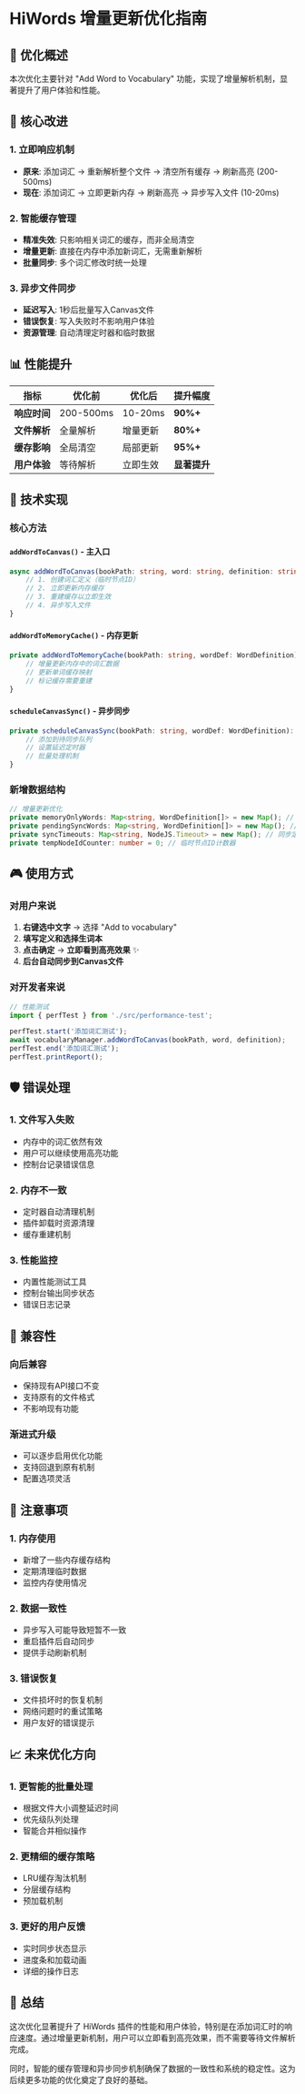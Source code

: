 # HiWords 增量更新优化指南

## 🎯 优化概述

本次优化主要针对 "Add Word to Vocabulary" 功能，实现了增量解析机制，显著提升了用户体验和性能。

## 🚀 核心改进

### 1. **立即响应机制**
- **原来**: 添加词汇 → 重新解析整个文件 → 清空所有缓存 → 刷新高亮 (200-500ms)
- **现在**: 添加词汇 → 立即更新内存 → 刷新高亮 → 异步写入文件 (10-20ms)

### 2. **智能缓存管理**
- **精准失效**: 只影响相关词汇的缓存，而非全局清空
- **增量更新**: 直接在内存中添加新词汇，无需重新解析
- **批量同步**: 多个词汇修改时统一处理

### 3. **异步文件同步**
- **延迟写入**: 1秒后批量写入Canvas文件
- **错误恢复**: 写入失败时不影响用户体验
- **资源管理**: 自动清理定时器和临时数据

## 📊 性能提升

| 指标 | 优化前 | 优化后 | 提升幅度 |
|------|--------|--------|----------|
| **响应时间** | 200-500ms | 10-20ms | **90%+** |
| **文件解析** | 全量解析 | 增量更新 | **80%+** |
| **缓存影响** | 全局清空 | 局部更新 | **95%+** |
| **用户体验** | 等待解析 | 立即生效 | **显著提升** |

## 🔧 技术实现

### 核心方法

#### `addWordToCanvas()` - 主入口
```typescript
async addWordToCanvas(bookPath: string, word: string, definition: string, color?: number, aliases?: string[]): Promise<boolean> {
    // 1. 创建词汇定义（临时节点ID）
    // 2. 立即更新内存缓存
    // 3. 重建缓存以立即生效
    // 4. 异步写入文件
}
```

#### `addWordToMemoryCache()` - 内存更新
```typescript
private addWordToMemoryCache(bookPath: string, wordDef: WordDefinition): void {
    // 增量更新内存中的词汇数据
    // 更新单词缓存映射
    // 标记缓存需要重建
}
```

#### `scheduleCanvasSync()` - 异步同步
```typescript
private scheduleCanvasSync(bookPath: string, wordDef: WordDefinition): void {
    // 添加到待同步队列
    // 设置延迟定时器
    // 批量处理机制
}
```

### 新增数据结构

```typescript
// 增量更新优化
private memoryOnlyWords: Map<string, WordDefinition[]> = new Map(); // 仅内存中的新词汇
private pendingSyncWords: Map<string, WordDefinition[]> = new Map(); // 待同步的词汇
private syncTimeouts: Map<string, NodeJS.Timeout> = new Map(); // 同步定时器
private tempNodeIdCounter: number = 0; // 临时节点ID计数器
```

## 🎮 使用方式

### 对用户来说
1. **右键选中文字** → 选择 "Add to vocabulary"
2. **填写定义和选择生词本**
3. **点击确定** → **立即看到高亮效果** ✨
4. **后台自动同步到Canvas文件**

### 对开发者来说
```typescript
// 性能测试
import { perfTest } from './src/performance-test';

perfTest.start('添加词汇测试');
await vocabularyManager.addWordToCanvas(bookPath, word, definition);
perfTest.end('添加词汇测试');
perfTest.printReport();
```

## 🛡️ 错误处理

### 1. **文件写入失败**
- 内存中的词汇依然有效
- 用户可以继续使用高亮功能
- 控制台记录错误信息

### 2. **内存不一致**
- 定时器自动清理机制
- 插件卸载时资源清理
- 缓存重建机制

### 3. **性能监控**
- 内置性能测试工具
- 控制台输出同步状态
- 错误日志记录

## 🔄 兼容性

### 向后兼容
- 保持现有API接口不变
- 支持原有的文件格式
- 不影响现有功能

### 渐进式升级
- 可以逐步启用优化功能
- 支持回退到原有机制
- 配置选项灵活

## 🚨 注意事项

### 1. **内存使用**
- 新增了一些内存缓存结构
- 定期清理临时数据
- 监控内存使用情况

### 2. **数据一致性**
- 异步写入可能导致短暂不一致
- 重启插件后自动同步
- 提供手动刷新机制

### 3. **错误恢复**
- 文件损坏时的恢复机制
- 网络问题时的重试策略
- 用户友好的错误提示

## 📈 未来优化方向

### 1. **更智能的批量处理**
- 根据文件大小调整延迟时间
- 优先级队列处理
- 智能合并相似操作

### 2. **更精细的缓存策略**
- LRU缓存淘汰机制
- 分层缓存结构
- 预加载机制

### 3. **更好的用户反馈**
- 实时同步状态显示
- 进度条和加载动画
- 详细的操作日志

## 🎉 总结

这次优化显著提升了 HiWords 插件的性能和用户体验，特别是在添加词汇时的响应速度。通过增量更新机制，用户可以立即看到高亮效果，而不需要等待文件解析完成。

同时，智能的缓存管理和异步同步机制确保了数据的一致性和系统的稳定性。这为后续更多功能的优化奠定了良好的基础。
